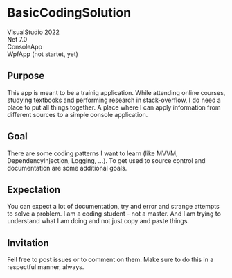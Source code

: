 # BasicCodingSolution
VisualStudio 2022  
Net 7.0  
ConsoleApp  
WpfApp (not startet, yet)  

## Purpose
This app is meant to be a trainig application. While attending online courses, studying textbooks and performing research in stack-overflow, I do need a place to put all things together. A place where I can apply information from different sources to a simple console application.

## Goal
There are some coding patterns I want to learn (like MVVM, DependencyInjection, Logging, ...). To get used to source control and documentation are some additional goals.

## Expectation
You can expect a lot of documentation, try and error and strange attempts to solve a problem. I am a coding student - not a master. And I am trying to understand what I am doing and not just copy and paste things.

## Invitation
Fell free to post issues or to comment on them. Make sure to do this in a respectful manner, always.
